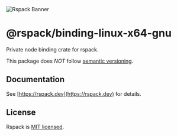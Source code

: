 <picture>
  <img alt="Rspack Banner" src="https://assets.rspack.dev/rspack/rspack-banner.png">
</picture>

# @rspack/binding-linux-x64-gnu

Private node binding crate for rspack.

This package does *NOT* follow [semantic versioning](https://semver.org/).

## Documentation

See [https://rspack.dev](https://rspack.dev) for details.

## License

Rspack is [MIT licensed](https://github.com/web-infra-dev/rspack/blob/main/LICENSE).
